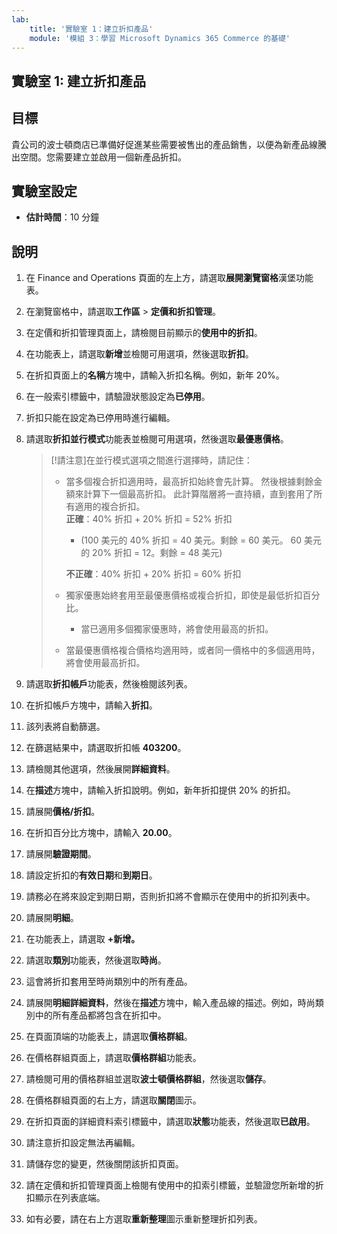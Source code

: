 ```yaml
---
lab:
    title: '實驗室 1：建立折扣產品'
    module: '模組 3：學習 Microsoft Dynamics 365 Commerce 的基礎'
---
```


## 實驗室 1: 建立折扣產品

## 目標

貴公司的波士頓商店已準備好促進某些需要被售出的產品銷售，以便為新產品線騰出空間。您需要建立並啟用一個新產品折扣。

## 實驗室設定

   - **估計時間**：10 分鐘

## 說明

1. 在 Finance and Operations 頁面的左上方，請選取**展開瀏覽窗格**漢堡功能表。

1. 在瀏覽窗格中，請選取**工作區** > **定價和折扣管理**。

1. 在定價和折扣管理頁面上，請檢閱目前顯示的**使用中的折扣**。

1. 在功能表上，請選取**新增**並檢閱可用選項，然後選取**折扣**。

1. 在折扣頁面上的**名稱**方塊中，請輸入折扣名稱。例如，新年 20%。

1. 在一般索引標籤中，請驗證狀態設定為**已停用**。

1. 折扣只能在設定為已停用時進行編輯。

1. 請選取**折扣並行模式**功能表並檢閱可用選項，然後選取**最優惠價格**。

    >[!請注意]在並行模式選項之間進行選擇時，請記住：
    >
    >  - 當多個複合折扣適用時，最高折扣始終會先計算。  然後根據剩餘金額來計算下一個最高折扣。  此計算階層將一直持續，直到套用了所有適用的複合折扣。  
    >    **正確**：40% 折扣 + 20% 折扣 = 52% 折扣  
    >      - (100 美元的 40% 折扣 = 40 美元。剩餘 = 60 美元。  60 美元的 20% 折扣 = 12。剩餘 = 48 美元)  
    >
    >    **不正確**：40% 折扣 + 20% 折扣 = 60% 折扣
    >
    >  - 獨家優惠始終套用至最優惠價格或複合折扣，即使是最低折扣百分比。
    >    - 當已適用多個獨家優惠時，將會使用最高的折扣。
    >  - 當最優惠價格複合價格均適用時，或者同一價格中的多個適用時，將會使用最高折扣。

1. 請選取**折扣帳戶**功能表，然後檢閱該列表。

1. 在折扣帳戶方塊中，請輸入**折扣**。

1. 該列表將自動篩選。

1. 在篩選結果中，請選取折扣帳 **403200**。

1. 請檢閱其他選項，然後展開**詳細資料**。

1. 在**描述**方塊中，請輸入折扣說明。例如，新年折扣提供 20% 的折扣。

1. 請展開**價格/折扣**。

1. 在折扣百分比方塊中，請輸入 **20.00**。

1. 請展開**驗證期間**。

1. 請設定折扣的**有效日期**和**到期日**。

1. 請務必在將來設定到期日期，否則折扣將不會顯示在使用中的折扣列表中。

1. 請展開**明細**。

1. 在功能表上，請選取 **+新增。**

1. 請選取**類別**功能表，然後選取**時尚**。

1. 這會將折扣套用至時尚類別中的所有產品。

1. 請展開**明細詳細資料**，然後在**描述**方塊中，輸入產品線的描述。例如，時尚類別中的所有產品都將包含在折扣中。

1. 在頁面頂端的功能表上，請選取**價格群組**。

1. 在價格群組頁面上，請選取**價格群組**功能表。

1. 請檢閱可用的價格群組並選取**波士頓價格群組**，然後選取**儲存**。

1. 在價格群組頁面的右上方，請選取**關閉**圖示。

1. 在折扣頁面的詳細資料索引標籤中，請選取**狀態**功能表，然後選取**已啟用**。

1. 請注意折扣設定無法再編輯。

1. 請儲存您的變更，然後關閉該折扣頁面。

1. 請在定價和折扣管理頁面上檢閱有使用中的扣索引標籤，並驗證您所新增的折扣顯示在列表底端。

1. 如有必要，請在右上方選取**重新整理**圖示重新整理折扣列表。
